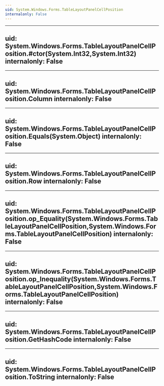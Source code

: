 ```yaml
---
uid: System.Windows.Forms.TableLayoutPanelCellPosition
internalonly: False
---
```


---
uid: System.Windows.Forms.TableLayoutPanelCellPosition.#ctor(System.Int32,System.Int32)
internalonly: False
---

---
uid: System.Windows.Forms.TableLayoutPanelCellPosition.Column
internalonly: False
---

---
uid: System.Windows.Forms.TableLayoutPanelCellPosition.Equals(System.Object)
internalonly: False
---

---
uid: System.Windows.Forms.TableLayoutPanelCellPosition.Row
internalonly: False
---

---
uid: System.Windows.Forms.TableLayoutPanelCellPosition.op_Equality(System.Windows.Forms.TableLayoutPanelCellPosition,System.Windows.Forms.TableLayoutPanelCellPosition)
internalonly: False
---

---
uid: System.Windows.Forms.TableLayoutPanelCellPosition.op_Inequality(System.Windows.Forms.TableLayoutPanelCellPosition,System.Windows.Forms.TableLayoutPanelCellPosition)
internalonly: False
---

---
uid: System.Windows.Forms.TableLayoutPanelCellPosition.GetHashCode
internalonly: False
---

---
uid: System.Windows.Forms.TableLayoutPanelCellPosition.ToString
internalonly: False
---
